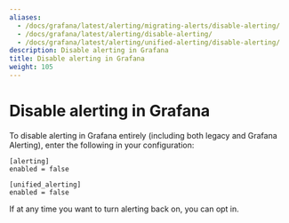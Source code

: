 ```yaml
---
aliases:
  - /docs/grafana/latest/alerting/migrating-alerts/disable-alerting/
  - /docs/grafana/latest/alerting/disable-alerting/
  - /docs/grafana/latest/alerting/unified-alerting/disable-alerting/
description: Disable alerting in Grafana
title: Disable alerting in Grafana
weight: 105
---
```


# Disable alerting in Grafana

To disable alerting in Grafana entirely (including both legacy and Grafana Alerting), enter the following in your configuration: 
```
[alerting]
enabled = false

[unified_alerting]
enabled = false
```

If at any time you want to turn alerting back on, you can opt in.
